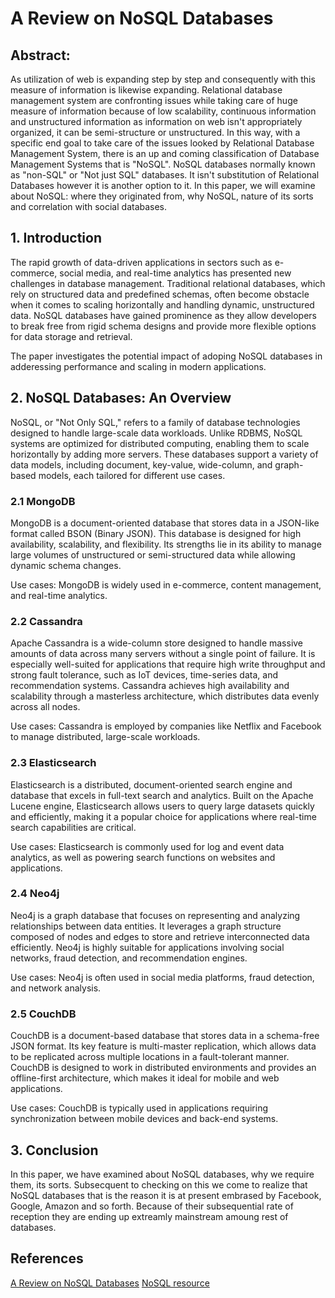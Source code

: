 # A Review on NoSQL Databases

## Abstract:

As utilization of web is expanding step by step and consequently with this measure of information is likewise expanding. Relational database management system are confronting issues while taking care of huge measure of information because of low scalability, continuous information and unstructured information as information on web isn't appropriately organized, it can be semi-structure or unstructured. In this way, with a specific end goal to take care of the issues looked by Relational Database Management System, there is an up and coming classification of Database Management Systems that is "NoSQL". NoSQL databases normally known as "non-SQL" or "Not just SQL" databases. It isn't substitution of Relational Databases however it is another option to it. In this paper, we will examine about NoSQL: where they originated from, why NoSQL, nature of its sorts and correlation with social databases.

## 1. Introduction

The rapid growth of data-driven applications in sectors such as e-commerce, social media, and real-time analytics has presented new challenges in database management. Traditional relational databases, which rely on structured data and predefined schemas, often become obstacle when it comes to scaling horizontally and handling dynamic, unstructured data. NoSQL databases have gained prominence as they allow developers to break free from rigid schema designs and provide more flexible options for data storage and retrieval.

The paper investigates the potential impact of adoping NoSQL databases in adderessing performance and scaling in modern applications.

## 2. NoSQL Databases: An Overview

NoSQL, or "Not Only SQL," refers to a family of database technologies designed to handle large-scale data workloads. Unlike RDBMS, NoSQL systems are optimized for distributed computing, enabling them to scale horizontally by adding more servers. These databases support a variety of data models, including document, key-value, wide-column, and graph-based models, each tailored for different use cases.

### 2.1 MongoDB

MongoDB is a document-oriented database that stores data in a JSON-like format called BSON (Binary JSON). This database is designed for high availability, scalability, and flexibility. Its strengths lie in its ability to manage large volumes of unstructured or semi-structured data while allowing dynamic schema changes.

Use cases: MongoDB is widely used in e-commerce, content management, and real-time analytics​.

### 2.2 Cassandra

Apache Cassandra is a wide-column store designed to handle massive amounts of data across many servers without a single point of failure. It is especially well-suited for applications that require high write throughput and strong fault tolerance, such as IoT devices, time-series data, and recommendation systems. Cassandra achieves high availability and scalability through a masterless architecture, which distributes data evenly across all nodes​.

Use cases: Cassandra is employed by companies like Netflix and Facebook to manage distributed, large-scale workloads​.

### 2.3 Elasticsearch

Elasticsearch is a distributed, document-oriented search engine and database that excels in full-text search and analytics. Built on the Apache Lucene engine, Elasticsearch allows users to query large datasets quickly and efficiently, making it a popular choice for applications where real-time search capabilities are critical.

Use cases: Elasticsearch is commonly used for log and event data analytics, as well as powering search functions on websites and applications.

### 2.4 Neo4j

Neo4j is a graph database that focuses on representing and analyzing relationships between data entities. It leverages a graph structure composed of nodes and edges to store and retrieve interconnected data efficiently. Neo4j is highly suitable for applications involving social networks, fraud detection, and recommendation engines.

Use cases: Neo4j is often used in social media platforms, fraud detection, and network analysis​.

### 2.5 CouchDB

CouchDB is a document-based database that stores data in a schema-free JSON format. Its key feature is multi-master replication, which allows data to be replicated across multiple locations in a fault-tolerant manner. CouchDB is designed to work in distributed environments and provides an offline-first architecture, which makes it ideal for mobile and web applications.

Use cases: CouchDB is typically used in applications requiring synchronization between mobile devices and back-end systems​.

## 3. Conclusion

In this paper, we have examined about NoSQL databases, why we require them, its sorts. Subsecquent to checking on this we come to realize that NoSQL databases that is the reason it is at present embrased by Facebook, Google, Amazon and so forth. Because of their subsequential rate of reception they are ending up extreamly mainstream amoung rest of databases.

## References

[A Review on NoSQL Databases](https://www.researchgate.net/publication/327883334_A_Review_on_NoSQL_Databases)
[NoSQL resource](https://www.mongodb.com/resources/basics/databases/nosql-explained)
